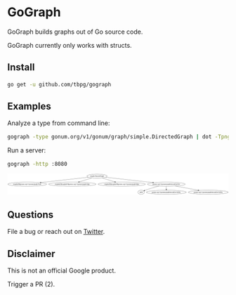GoGraph
=======

GoGraph builds graphs out of Go source code.

GoGraph currently only works with structs.

Install
-------

```bash
go get -u github.com/tbpg/gograph
```

Examples
------

Analyze a type from command line:
```bash
gograph -type gonum.org/v1/gonum/graph/simple.DirectedGraph | dot -Tpng -o out.png
```

Run a server:
```bash
gograph -http :8080
```

![sample graph](./sample.png)

Questions
---------

File a bug or reach out on [Twitter](http://twitter.com/tbpalsulich).

Disclaimer
----------

This is not an official Google product.


Trigger a PR (2).
